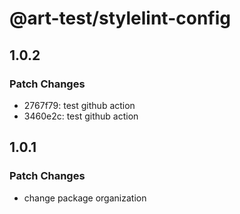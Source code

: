 # @art-test/stylelint-config

## 1.0.2

### Patch Changes

- 2767f79: test github action
- 3460e2c: test github action

## 1.0.1

### Patch Changes

- change package organization
